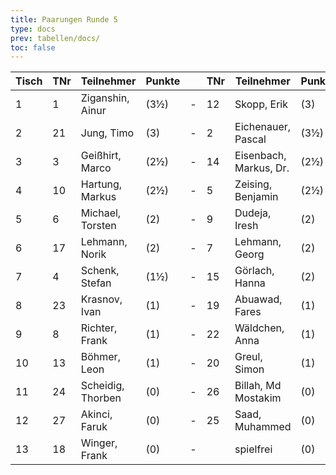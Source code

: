 ```yaml
---
title: Paarungen Runde 5
type: docs
prev: tabellen/docs/
toc: false
---
```


| Tisch | TNr | Teilnehmer        | Punkte |     | TNr | Teilnehmer             | Punkte | Ergebnis |
| ----- | --- | ----------------- | ------ | --- | --- | ---------------------- | ------ | -------- |
| 1     | 1   | Ziganshin, Ainur  | (3½)   | -   | 12  | Skopp, Erik            | (3)    | 1 - 0    |
| 2     | 21  | Jung, Timo        | (3)    | -   | 2   | Eichenauer, Pascal     | (3½)   | 0 - 1    |
| 3     | 3   | Geißhirt, Marco   | (2½)   | -   | 14  | Eisenbach, Markus, Dr. | (2½)   | 1 - 0    |
| 4     | 10  | Hartung, Markus   | (2½)   | -   | 5   | Zeising, Benjamin      | (2½)   | 0 - 1    |
| 5     | 6   | Michael, Torsten  | (2)    | -   | 9   | Dudeja, Iresh          | (2)    | 0 - 1    |
| 6     | 17  | Lehmann, Norik    | (2)    | -   | 7   | Lehmann, Georg         | (2)    | 0 - 1    |
| 7     | 4   | Schenk, Stefan    | (1½)   | -   | 15  | Görlach, Hanna         | (2)    | 1 - 0    |
| 8     | 23  | Krasnov, Ivan     | (1)    | -   | 19  | Abuawad, Fares         | (1)    | + - -    |
| 9     | 8   | Richter, Frank    | (1)    | -   | 22  | Wäldchen, Anna         | (1)    | 1 - 0    |
| 10    | 13  | Böhmer, Leon      | (1)    | -   | 20  | Greul, Simon           | (1)    | ½ - ½    |
| 11    | 24  | Scheidig, Thorben | (0)    | -   | 26  | Billah, Md Mostakim    | (0)    | - - -    |
| 12    | 27  | Akinci, Faruk     | (0)    | -   | 25  | Saad, Muhammed         | (0)    | 0 - 1    |
| 13    | 18  | Winger, Frank     | (0)    | -   |     | spielfrei              | (0)    | + - -    |